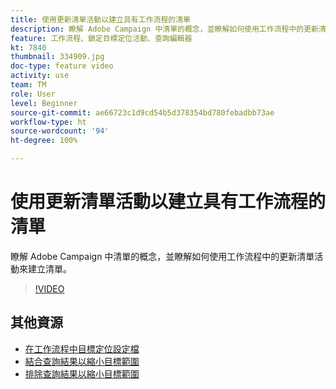 ```yaml
---
title: 使用更新清單活動以建立具有工作流程的清單
description: 瞭解 Adobe Campaign 中清單的概念，並瞭解如何使用工作流程中的更新清單活動來建立清單。
feature: 工作流程、鎖定目標定位活動、查詢編輯器
kt: 7840
thumbnail: 334909.jpg
doc-type: feature video
activity: use
team: TM
role: User
level: Beginner
source-git-commit: ae66723c1d9cd54b5d378354bd780febadbb73ae
workflow-type: ht
source-wordcount: '94'
ht-degree: 100%

---
```


# 使用更新清單活動以建立具有工作流程的清單

瞭解 Adobe Campaign 中清單的概念，並瞭解如何使用工作流程中的更新清單活動來建立清單。

>[!VIDEO](https://video.tv.adobe.com/v/334909?quality=12)

## 其他資源

* [在工作流程中目標定位設定檔](/help/profile-management/target-profiles-in-a-workflow.md)
* [結合查詢結果以縮小目標範圍](/help/process-management/refine-targets-by-combining-query-results.md)
* [排除查詢結果以縮小目標範圍](/help/process-management/refine-targets-by-excluding-query-results.md)
